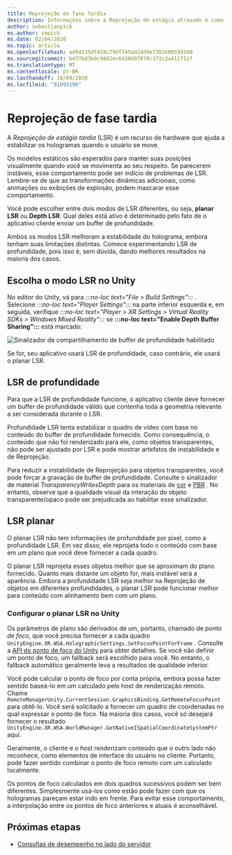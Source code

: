 ```yaml
---
title: Reprojeção de fase tardia
description: Informações sobre a Reprojeção de estágio atrasado e como usá-la.
author: sebastianpick
ms.author: sepick
ms.date: 02/04/2020
ms.topic: article
ms.openlocfilehash: ad9d135df428c79df745ad24d9e7382e06599168
ms.sourcegitcommit: b437bd3b9c9802ec6430d9f078c372c2a411f11f
ms.translationtype: MT
ms.contentlocale: pt-BR
ms.lasthandoff: 10/09/2020
ms.locfileid: "91893196"
---
```

# <a name="late-stage-reprojection"></a>Reprojeção de fase tardia

A *Reprojeção de estágio tardia* (LSR) é um recurso de hardware que ajuda a estabilizar os hologramas quando o usuário se move.

Os modelos estáticos são esperados para manter suas posições visualmente quando você se movimenta ao seu respeito. Se parecerem instáveis, esse comportamento pode ser indício de problemas de LSR. Lembre-se de que as transformações dinâmicas adicionais, como animações ou exibições de explosão, podem mascarar esse comportamento.

Você pode escolher entre dois modos de LSR diferentes, ou seja, **planar LSR** ou **Depth LSR**. Qual deles está ativo é determinado pelo fato de o aplicativo cliente enviar um buffer de profundidade.

Ambos os modos LSR melhoram a estabilidade do holograma, embora tenham suas limitações distintas. Comece experimentando LSR de profundidade, pois isso é, sem dúvida, dando melhores resultados na maioria dos casos.

## <a name="choose-lsr-mode-in-unity"></a>Escolha o modo LSR no Unity

No editor do Unity, vá para *:::no-loc text="File > Build Settings":::* . Selecione *:::no-loc text="Player Settings":::* na parte inferior esquerda e, em seguida, verifique *:::no-loc text="Player > XR Settings > Virtual Reality SDKs > Windows Mixed Reality":::* se **:::no-loc text="Enable Depth Buffer Sharing":::** está marcado:

![Sinalizador de compartilhamento de buffer de profundidade habilitado](./media/unity-depth-buffer-sharing-enabled.png)

Se for, seu aplicativo usará LSR de profundidade, caso contrário, ele usará o planar LSR.

## <a name="depth-lsr"></a>LSR de profundidade

Para que a LSR de profundidade funcione, o aplicativo cliente deve fornecer um buffer de profundidade válido que contenha toda a geometria relevante a ser considerada durante o LSR.

Profundidade LSR tenta estabilizar o quadro de vídeo com base no conteúdo do buffer de profundidade fornecido. Como consequência, o conteúdo que não foi renderizado para ele, como objetos transparentes, não pode ser ajustado por LSR e pode mostrar artefatos de instabilidade e de Reprojeção. 

Para reduzir a instabilidade de Reprojeção para objetos transparentes, você pode forçar a gravação de buffer de profundidade. Consulte o sinalizador de material *TransparencyWritesDepth* para os materiais de [cor](color-materials.md) e [PBR](pbr-materials.md) . No entanto, observe que a qualidade visual da interação do objeto transparente/opaco pode ser prejudicada ao habilitar esse sinalizador.

## <a name="planar-lsr"></a>LSR planar

O planar LSR não tem informações de profundidade por pixel, como a profundidade LSR. Em vez disso, ele reprojeta todo o conteúdo com base em um plano que você deve fornecer a cada quadro.

O planar LSR reprojeta esses objetos melhor que se aproximam do plano fornecido. Quanto mais distante um objeto for, mais instável será a aparência. Embora a profundidade LSR seja melhor na Reprojeção de objetos em diferentes profundidades, o planar LSR pode funcionar melhor para conteúdo com alinhamento bem com um plano.

### <a name="configure-planar-lsr-in-unity"></a>Configurar o planar LSR no Unity

Os parâmetros de plano são derivados de um, portanto, chamado de *ponto de foco*, que você precisa fornecer a cada quadro `UnityEngine.XR.WSA.HolographicSettings.SetFocusPointForFrame` . Consulte a [API do ponto de foco do Unity](https://docs.microsoft.com/windows/mixed-reality/focus-point-in-unity) para obter detalhes. Se você não definir um ponto de foco, um fallback será escolhido para você. No entanto, o fallback automático geralmente leva a resultados de qualidade inferior.

Você pode calcular o ponto de foco por conta própria, embora possa fazer sentido baseá-lo em um calculado pelo host de renderização remoto. Chame `RemoteManagerUnity.CurrentSession.GraphicsBinding.GetRemoteFocusPoint` para obtê-lo. Você será solicitado a fornecer um quadro de coordenadas no qual expressar o ponto de foco. Na maioria dos casos, você só desejará fornecer o resultado `UnityEngine.XR.WSA.WorldManager.GetNativeISpatialCoordinateSystemPtr` aqui.

Geralmente, o cliente e o host renderizam conteúdo que o outro lado não reconhece, como elementos de interface do usuário no cliente. Portanto, pode fazer sentido combinar o ponto de foco remoto com um calculado localmente.

Os pontos de foco calculados em dois quadros sucessivos podem ser bem diferentes. Simplesmente usá-los como estão pode fazer com que os hologramas pareçam estar indo em frente. Para evitar esse comportamento, a interpolação entre os pontos de foco anteriores e atuais é aconselhável.

## <a name="next-steps"></a>Próximas etapas

* [Consultas de desempenho no lado do servidor](performance-queries.md)
